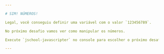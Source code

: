 ```yaml
---

# SIM! NÚMEROS!

Legal, você conseguiu definir uma variável com o valor `123456789`.

No próximo desafio vamos ver como manipular os números.

Execute `jschool-javascripter` no console para escolher o próximo desafio.

---
```

